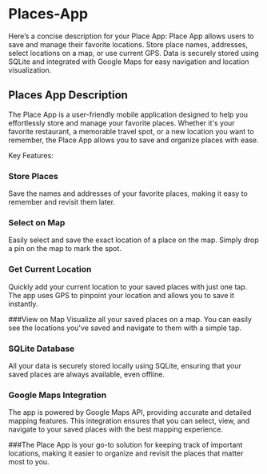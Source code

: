 # Places-App
 Here’s a concise description for your Place App:  Place App allows users to save and manage their favorite locations. Store place names, addresses, select locations on a map, or use current GPS. Data is securely stored using SQLite and integrated with Google Maps for easy navigation and location visualization.


## Places App Description

The Place App is a user-friendly mobile application designed to help you effortlessly store and manage your favorite places. Whether it's your favorite restaurant, a memorable travel spot, or a new location you want to remember, the Place App allows you to save and organize places with ease.


Key Features:
### Store Places 
Save the names and addresses of your favorite places, making it easy to remember and revisit them later.

### Select on Map 
Easily select and save the exact location of a place on the map. Simply drop a pin on the map to mark the spot.

### Get Current Location
Quickly add your current location to your saved places with just one tap. The app uses GPS to pinpoint your location and allows you to save it instantly.

###View on Map
Visualize all your saved places on a map. You can easily see the locations you've saved and navigate to them with a simple tap.

### SQLite Database
All your data is securely stored locally using SQLite, ensuring that your saved places are always available, even offline.

### Google Maps Integration
The app is powered by Google Maps API, providing accurate and detailed mapping features. This integration ensures that you can select, view, and navigate to your saved places with the best mapping experience.

###The Place App is your go-to solution for keeping track of important locations, making it easier to organize and revisit the places that matter most to you.
